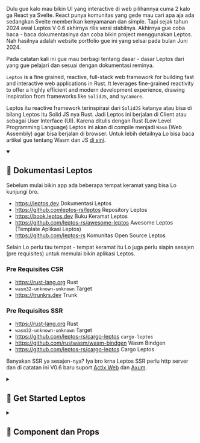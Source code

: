 Dulu gue kalo mau bikin UI yang interactive di web pilihannya cuma 2 kalo ga React ya Svelte. React punya komunitas yang gede mau cari apa aja ada sedangkan Svelte memberikan kenyamanan dan simple. Tapi sejak tahun 2024 awal Leptos V 0.6 akhirnya rilis versi stabilnya. 
Akhirnya gue coba baca - baca dokumentasinya dan coba bikin project menggunakan Leptos. Nah hasilnya adalah website portfolio gue ini yang selsai pada bulan Juni 2024. 

Pada catatan kali ini gue mau berbagi tentang dasar - dasar Leptos dari yang gue pelajari dan sesuai dengan dokumentasi reminya.

`Leptos` is a fine grained, reactive, full-stack web framework for building fast and interactive web applications in Rust. It leverages fine-grained reactivity to offer a highly efficient and modern development experience, drawing inspiration from frameworks like `SolidJS`, and `Sycamore`.

Leptos itu reactive framework terinspirasi dari `SolidJS` katanya atau bisa di bilang Leptos itu Solid JS nya Rust. Jadi Leptos ini berjalan di Client atau sebagai User Interface (UI). Karena ditulis dengan Rust (Low Level Programming Language) Leptos ini akan di compile menjadi `Wasm` (Web Assembly) agar bisa berjalan di browser. Untuk lebih detailnya Lo bisa baca artikel gue tentang Wasm dan JS <a href="https://feri-irawansyah.my.id/catatan/frontend/antara-lo-web-assembly-dan-javascript-buat-frontend-web-application" target="_blank" rel="noopener noreferrer">di sini</a>.

<details open>
<summary><h2>📌 Dokumentasi Leptos</h2></summary>

Sebelum mulai bikin app ada beberapa tempat keramat yang bisa Lo kunjungi bro.

- <a href="https://leptos.dev/" target="_blank" rel="noopener noreferrer">https://leptos.dev</a> Dokumentasi Leptos
- <a href="https://github.com/leptos-rs/leptos" target="_blank" rel="noopener noreferrer">https://github.comleptos-rs/leptos</a> Repository Leptos
- <a href="https://book.leptos.dev" target="_blank" rel="noopener noreferrer">https://book.leptos.dev</a> Buku Keramat Leptos
- <a href="https://github.com/leptos-rs/awesome-leptos/" target="_blank" rel="noopener noreferrer">https://github.com/leptos-rs/awesome-leptos</a> Awesome Leptos (Template Aplikasi Leptos)
- <a href="https://github.com/leptos-rs/" target="_blank" rel="noopener noreferrer">https://github.com/leptos-rs</a> Komunitas Open Source Leptos

Selain Lo perlu tau tempat - tempat keramat itu Lo juga perlu siapin sesajen (pre requisites) untuk memulai bikin aplikasi Leptos.

### Pre Requisites CSR

- <a href="https://rust-lang.org/" target="_blank" rel="noopener noreferrer">https://rust-lang.org</a> Rust
- `wasm32-unknown-unknown` Target
- <a href="https://trunkrs.dev/" target="_blank" rel="noopener noreferrer">https://trunkrs.dev</a> Trunk

### Pre Requisites SSR

- <a href="https://rust-lang.org/" target="_blank" rel="noopener noreferrer">https://rust-lang.org</a> Rust
- `wasm32-unknown-unknown` Target
- <a href="https://github.com/leptos-rs/cargo-leptos/" target="_blank" rel="noopener noreferrer">https://github.com/leptos-rs/cargo-leptos</a> `cargo-leptos`
- <a href="https://github.com/rustwasm/wasm-bindgen/" target="_blank" rel="noopener noreferrer">https://github.com/rustwasm/wasm-bindgen</a> Wasm Bindgen
- <a href="https://github.com/leptos-rs/cargo-leptos/" target="_blank" rel="noopener noreferrer">https://github.com/leptos-rs/cargo-leptos</a> Cargo Leptos

Banyakan SSR ya sesajen-nya? Iya bro krna Leptos SSR perlu http server dan di catatan ini V0.6 baru suport <a href="https://actix.rs" target="_blank" rel="noopener noreferrer">Actix Web</a> dan <a href="https://github.com/tokio-rs/axum" target="_blank" rel="noopener noreferrer">Axum</a>.

</details>

<details>
<summary><h2>📌 Get Started Leptos</h2></summary>

Sebenarnya ada banyak cara untuk membuat CSR Leptos, namun cara paling mudah, simple dan rapi kita bisa buat pake <a href="https://trunkrs.dev/" target="_blank" rel="noopener noreferrer">Trunk</a> ini mirip <a href="https://vitejs.dev/" target="_blank" rel="noopener noreferrer">Vite</a> kalau di Javascript tapi Rust punya.

### Installation Setup

Okeh gue anggep Lo udah punya Rust di komputer lu, jadi yang Lo kakuin jalankan perintah ini di cmd/terminal lu:
```bash
$ rustup target add wasm32-unknown-unknown
```

Ini untuk memasang target Wasm di komputer Lu. jadi nanti Rust bakal compile code Lo ke wasm.

Kalo udah sekarang Lo perlu install Trunk pake perintah ini:
```bash
$ cargo install trunk
```

Tunggu dulu karena Rust harus compile terlebih dahulu dan memerlukan waktu yang lama untuk di compile.

### Membuat Aplikasi Leptos CSR

Kita ikutin aja langkah - langkah yang ada di dokumentasi Leptos cpba Lo pergi ke halaman ini <a href="https://book.leptos.dev/getting_started/index.html" target="_blank" rel="noopener noreferrer">https://book.leptos.dev/getting_started/index.html</a>

```bash
$ cargo init leptos-csr

    Creating binary (application) package
note: see more `Cargo.toml` keys and their definitions at https://doc.rust-lang.org/cargo/reference/manifest.html

$ cd leptos-csr

$ ls
Cargo.toml  src/ .gitignore
```

Kemudian ketikkan perintah ini di folder `leptos-csr` untuk menginstal package Leptos:
```bash
$ cargo add leptos --features=csr
```

Jika success nanti Cargo akan membuatkan kita project baru di folder `leptos-csr` dimana ada File src/main.rs dan Cargo.toml. Coba Lo buka projectnya di code editor favorit Lo gue pake VS Code. Tetap di posisi terminal sebelumnya lalu ketik perintah `code .` nanti akan terbuka projectnya di VS Code.

Langkah selanjutnya buat file index.html root project kalo Lo pake VS Code ketik tanda seru `(!) + enter/tab` nanti akan di buatkan strucktur html sama VS Code. 

<img src="https://raw.githubusercontent.com/feri-irawansyah/docs/refs/heads/main/leptos-app/assets/index-html.png" class="img-fluid" alt="Leptos CSR"/>

Lalu buka `main.rs` di folder `src` lalu isikan code ini:

```rust
use leptos::prelude::*;

fn main() {
    leptos::mount::mount_to_body(|| view! { <p>"Hello, world!"</p> })
}
```

Kemudian ketik perintah ini di terminal:
```bash
$ trunk serve
```

Tunggu sampai code `rust` di kompilasi dulu kalo sudah nanti akan terbentuk folder baru dengan nama `dist` didalamnya ada:

```bash
dist
├── index.html
├── leptos-csr-12f7940d90c3b1ac_bg.wasm # nama file bisa beda
└── leptos-csr-12f7940d90c3b1ac.js # nama file bisa beda
```

Dan di terminal Lo akan ada info seperti ini:

<img src="https://raw.githubusercontent.com/feri-irawansyah/docs/refs/heads/main/leptos-app/assets/hello-leptos.png" class="img-fluid" alt="Hello Leptos"/>

Coba lo pergi ke alamat ini <a href="http://localhost:8080/" target="_blank" rel="noopener noreferrer">http://localhost:8080</a> atau Lo tahan tombol Shift + Arahkan cursor ke alamat ini <a href="http://localhost:8080/" target="_blank" rel="noopener noreferrer">http://localhost:8080</a> di terminal dan click nanti akan langsung dibuka di browser default Lo.

<img src="https://raw.githubusercontent.com/feri-irawansyah/docs/refs/heads/main/leptos-app/assets/hello-leptos-2.png" class="img-fluid" alt="Hello Leptos 2"/>

#### Summary

Nah mungkin sampe sini banyak muncul pertanyaan dihati Lo kalo misalnya Lo itu anak Javascript.
1. Tadi buat index html kok kita ga bikin element yang ada id `root`/`app`?
2. Kalo ga ada id `root`/`app` terus kenapa ga ada juga tag `<script></script>` di index html?
3. Kok bisa langsung ada port 8080 dan bisa buka file `index.html` di browser apa pake live server?

Tapi sayangnya kita ga pake Javascript bro kita pake wasm. Jadi konsepnya ga kaya gitu kita ga pake tag `script lalu src="index.js"` atau pake element yang ada `id="root"`. Tapi untuk menghubungkan html dengan wasm itu udah dilakukan sama `Trunk`. Kalo Lo kepo sama Trunk Lo bisa baca artikel gue yang ini <a href="https://feri-irawansyah.my.id/catatan/frontend/bekerja-dengan-trunk-buat-frontend-web-application" target="_blank" rel="noopener noreferrer">Bekerja Dengan Trunk Buat Frontend Web Application</a>. 

### Tentang `mount_to_body`

Kita balik lagi ke `main.rs` lalu isikan code ini:

```rust
use leptos::prelude::*;

fn main() {
    leptos::mount::mount_to_body(|| view! { <p>"Hello, world!"</p> })
}
```

Maksudnya apa? `mount_to_body` itu sama aja kaya di react kaya gini:

```jsx
    ReactDOM.createRoot(document.getElementById('root')).render(
      <p>Hello, world!</p>
    );
```

Jadi Trunk akan membuat sebuah element di body html yang mana element tersebut adalah tag `<p><\p>`. pada `mount_to_body` inilah aplikasi Lo dibuat nantinya bro. 

`mount_to_body` ini menerima parameter berupa `closure` biasanya `callback` atau `anonymous` function kalo javascript atau beberapa bahasa pemrograman lainnya. Dan return dari closure berupa `view! {}`.

```rust
view! {
   // Element atau type data
}
```

`view!` ini adalah `macro` atau syntax magic di rust leptos yang untuk melakukan render berupa `element html` atau tipe data tertentu seperti `String`, `integer`, `boolean`, `array`, `object`, dan lain - lain.

```rust
view! {
   "Hello, world!" 
}
```

Kalo Lo pake VS Code buat folder `.vscode` di root project dan buat file `settings.json` lalu isikan code ini:

```json
{
    "rust-analyzer.procMacro.ignored": {
        "leptos_macro": [
            "component",
        ],
    },

    "emmet.includeLanguages": {
        "rust": "html"
    }

}
```

Configurasi ini untuk ngasih tau si VS Code agar macro `component` tidak di anggap error sama `rust-analyzer` dan ngasih tau `emmet` bahwa `rust` adalah bahasa pemrograman html jadi Lo bisa mengetikkan shortcut untuk membuat tag html. 

Sekarang kita balik lagi ke `main.rs` lalu isikan code ini:

```rust
fn main() {
    leptos::mount::mount_to_body(|| view! {
        <h1>"Hello Leptos"</h1>
        <header>"Header"</header>
        <p>"Welcome to Leptos!"</p>
        <b>Nama: Satria</b>
        <span>Usia : 20 tahun</span>
        <small>Status: Jomblo</small>
        <footer>"Footer"</footer>
    });
}
```

Pada macro `view!` Lo bisa menuliskan tag html apapun. Dan `view!` bisa merender multiple html tidak seperti `jsx in React` yang wajib hanya merender satu tag html saja. Dan kalo Lo inspect/buka devtools di browser, struktur htmlnya bakal sama kaya yang Lo tulis di `main.rs`.

<img src="https://raw.githubusercontent.com/feri-irawansyah/docs/refs/heads/main/leptos-app/assets/inspect.png" class="img-fluid" alt="Hello Leptos 3"/>

### Aturan pada macro `view!`

Tapi tetap aja ada aturan di macro `view!` yaitu jadi Lo ga bisa juga asal sembarangan nulisin code atau element html:

#### Satu node html

Meskipun di Leptos bisa tanpa satu node html, tapi alangkah lebih baik menggunakan satu node sebagai pembungkus, atau menggunakan `<></>` jika tidak memerlukan tag html.

#### Semua expression di html harus pake `{}`

Misal Lo pingin parse atau render data dari variable, itu Lo wajib menggunakan expresiion `{}`.

```rust
let name = "Satria";
view! {
    <h1>{name}</h1>
}
```

#### Text literal di-quote `("text")`

Jadi di Leptos sebaiknya jika menuliskan text di tag html mengunakan quote `"text"`.

```rust
<p>"Halo dunia"</p> // aman✅
<p>Halo dunia</p> // aman✅
<p>"Jum'at"</p> // aman✅
<p>Jum'at</p> // tidak aman❌ lebih baik pake quote "Jum'at"
```

#### Self-closing tag wajib pakai /

```rust
<input type="text" /> // aman✅

<input type="text"> // tidak aman❌ harus pake /
```

#### Loop & kondisi pakai komponen built-in (For, Show, Transition, dll)

Karena view! di-expand compile-time, kamu nggak bisa pakai if atau for langsung di markup.
```rust
// tidak aman❌
let show = true;
view! {
    if show {
        <p>"Tampil"</p>
    } else {
        <p>"Sembunyi"</p>
    }
}

// aman✅
view! {
    <Show when=move || show fallback=|| view! { <p>"Sembunyi"</p> }>
        <p>"Tampil"</p>
    </Show>
}

// aman✅
view! {
    {
        if show {
            view! { <p>"Tampil"</p> }
        } else {
            view! { <p>"Sembunyi"</p> }
        }
    }
}

// aman ✅
let items = vec![];

view! {
    <ul>
        <For
            each=move || items
            key=|item| item.id
            children=move |item| view! { <li>{item.name}</li> }
        />
    </ul>
}

```

#### Semua variable yang dipakai di view! harus 'static atau move

Karena macro ini akan capture closure, jadi kalau kamu pakai signal, event handler, atau variabel luar, biasanya harus:

```rust
view! {
    <button on:click=move |_| log::info!("Clicked!")>
        "Klik Saya"
    </button>
}
```

#### Semua syntax dicek di compile-time, bukan runtime

Nah ini penting bro, Lo bikin UI pake rust dimana Lo ga bisa sembarang nulis code, karna kalo Lo salah dikit aplikasi Lo kaga bakal jalan beda sama JS yang penting jalan tapi soal bug dan error belakangan.

</details>


<details>
<summary><h2>📌 Component dan Props</h2></summary>

Hampir semua frontend Library dan Framework modern sekarang semuanya menggunakan arsitektur component based dimana semua UI adalah kepingan - kepingan Leptos juga termasuk salah satunya. Untuk component di Leptos sama seperti Component di React, Solid dan Qwik artinya component berupa function. Bedanya di Rust perlu beberapa type dan macro:

```rust
#[component]
fn MyComponent
```

</details>
